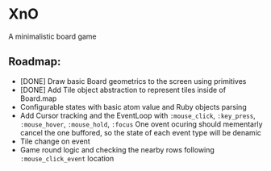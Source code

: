 # XnO
A minimalistic board game

## Roadmap:
- [DONE] Draw basic Board geometrics to the screen using primitives
- [DONE] Add Tile object abstraction to represent tiles inside of Board.map
- Configurable states with basic atom value and Ruby objects parsing
- Add Cursor tracking and the EventLoop with `:mouse_click`, `:key_press`, `:mouse_hover`, `:mouse_hold`, `:focus`
  One ovent ocuring should mementarly cancel the one buffored, so the state of each event type will be denamic
- Tile change on event
- Game round logic and checking the nearby rows following `:mouse_click_event` location
